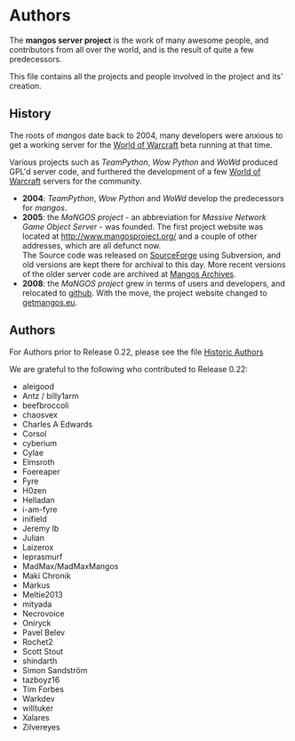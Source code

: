 Authors
=======
The **mangos server project** is the work of many awesome people, and contributors
from all over the world, and is the result of quite a few predecessors.

This file contains all the projects and people involved in the project and its'
creation.

History
-------
The roots of *mangos* date back to 2004, many developers were anxious to get
a working server for the [World of Warcraft][1] beta running at that time.

Various projects such as *TeamPython*, *Wow Python* and *WoWd* produced GPL'd
server code, and furthered the development of a few [World of Warcraft][1] servers for the community.

* **2004**: *TeamPython*, *Wow Python* and *WoWd* develop the predecessors for
  *mangos*.
* **2005**: the *MaNGOS project* - an abbreviation for *Massive Network Game
  Object Server* - was founded. The first project website was located at
  http://www.mangosproject.org/ and a couple of other addresses, which are all defunct now. <br />
  The Source code was released
  on [SourceForge][2] using Subversion, and old versions are kept there for
  archival to this day. More recent versions of the older server code are archived at [Mangos Archives][5].
* **2008**: the *MaNGOS project* grew in terms of users and developers,
  and relocated to [github][3]. With the move, the project website changed
  to [getmangos.eu][4].

Authors
-------
For Authors prior to Release 0.22, please see the file [Historic Authors](Authors_historic.md)

We are grateful to the following who contributed to Release 0.22:

* aleigood
* Antz / billy1arm
* beefbroccoli
* chaosvex
* Charles A Edwards
* Corsol
* cyberium
* Cylae
* Elmsroth
* Foereaper
* Fyre
* H0zen
* Helladan
* i-am-fyre
* inifield
* Jeremy lb
* Julian
* Laizerox
* leprasmurf
* MadMax/MadMaxMangos
* Maki Chronik    
* Markus
* Meltie2013     
* mityada
* Necrovoice
* Oniryck
* Pavel Belev
* Rochet2
* Scott Stout
* shindarth
* Simon Sandström
* tazboyz16
* Tim Forbes
* Warkdev
* willtuker
* Xalares    
* Zilvereyes

[1]: http://blizzard.com/games/wow/ "World of Warcraft"
[2]: http://sourceforge.net/p/mangos/ "mangos on SourceForge"
[3]: https://github.com/mangos/ "mangos on github"
[4]: http://getmangos.eu/ "mangos project"
[5]: http://github.com/mangosarchives/ "MaNGOS Archives"